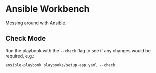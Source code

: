 # Ansible Workbench

Messing around with [Ansible](https://www.ansible.com).

## Check Mode

Run the playbook with the `--check` flag to see if any changes would be required, e.g.:

```shell
ansible-playbook playbooks/setup-app.yaml --check
```
